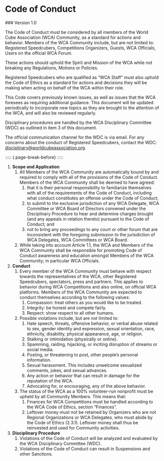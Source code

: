 # Code of Conduct
<div class="version">
### Version 1.0
</div>

The Code of Conduct must be considered by all members of the World Cube Association (WCA) Community, as a standard for actions and behavior. Members of the WCA Community include, but are not limited to: Registered Speedcubers, Competitions Organizers, Guests, WCA Officials, Users on the official WCA Forum. 

These actions should uphold the Spirit and Mission of the WCA while not breaking any Regulations, Motions or Policies. 

Registered Speedcubers who are qualified as “WCA Staff” must also uphold the Code of Ethics as a standard for actions and decisions they will be making when acting on behalf of the WCA within their role. 

This Code covers previously known issues, as well as issues that the WCA foresees as requiring additional guidance. This document will be updated periodically to incorporate new topics as they are brought to the attention of the WCA, and will also be reviewed regularly. 

Disciplinary procedures are handled by the WCA Disciplinary Committee (WDC) as outlined in item 3 of this document.

The official communication channel for the WDC is via email. For any concerns about the conduct of Registered Speedcubers, contact the WDC: disciplinary@worldcubeassociation.org.

::::: {.page-break-before}
:::::

1. **Scope and Application**
   1. All Members of the WCA Community are automatically bound by and required to comply with all of the provisions of the Code of Conduct. Members of the WCA Community shall be deemed to have agreed:
      1. that it is their personal responsibility to familiarize themselves with all of the requirements of the Code of Conduct, including what conduct constitutes an offense under the Code of Conduct;
      2. to submit to the exclusive jurisdiction of any WCA Delegate, WCA Committee or WCA Board of Directors convened under the Disciplinary Procedure to hear and determine charges brought (and any appeals in relation thereto) pursuant to the Code of Conduct; and
      3. not to bring any proceedings to any court or other forum that are inconsistent with the foregoing submission to the jurisdiction of WCA Delegates, WCA Committees or WCA Board.
   2. While taking into account Article 1.1, the WCA and Members of the WCA Community shall be responsible for promoting Code of Conduct awareness and education amongst Members of the WCA Community; in particular WCA Officials.
2. **Conduct**
   1. Every member of the WCA Community must behave with respect towards the representatives of the WCA, other Registered Speedcubers, spectators, press and partners. This applies to behavior during WCA Competitions and also online, on official WCA platforms. Members of the WCA Community are expected to conduct themselves according to the following values:
      1. Compassion: treat others as you would like to be treated.
      2. Integrity: be honest and compete fairly.
      3. Respect: show respect to all other humans.
   2. Possible violations include, but are not limited to:
      1. Hate speech, threats, offensive behavior, or verbal abuse related to sex, gender identity and expression, sexual orientation, race, ethnicity, disability, physical appearance, age, or religion.
      2. Stalking or intimidation (physically or online).
      3. Spamming, raiding, hijacking, or inciting disruption of streams or social media.
      4. Posting, or threatening to post, other people’s personal information.
      5. Sexual harassment. This includes unwelcome sexualized comments, jokes, and sexual advances.
      6. Any action or behavior that can result in damage for the reputation of the WCA.
      7. Advocating for, or encouraging, any of the above behavior.
   3. The status of the WCA as a 100% volunteer-run nonprofit must be upheld by all Community Members. This means that:
      1. Finances for WCA Competitions must be handled according to the WCA Code of Ethics, section “Finances”.
      2. Leftover money must not be retained by Organizers who are not  Regional Organizations or WCA Delegates, who must abide by the Code of Ethics (2.3.1). Leftover money shall thus be reinvested and used for Community activities.
3. **Disciplinary Procedure**
   1. Violations of the Code of Conduct will be analyzed and evaluated by the WCA Disciplinary Committee (WDC).
   2. Violations of the Code of Conduct can result in Suspensions and other Sanctions.
   
